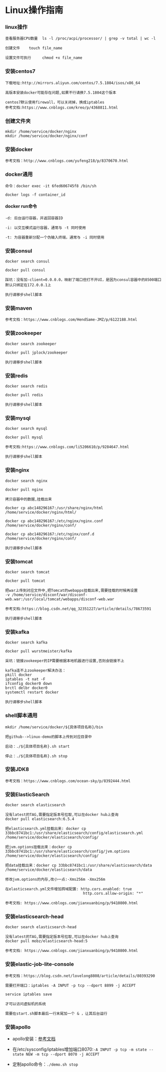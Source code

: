 # Linux操作指南

### linux操作
    查看服务器CPU数量  ls -l /proc/acpi/processor/ | grep -v total | wc -l
    
    创建文件    touch file_name
    
    设置文件可执行     chmod +x file_name

### 安装centos7
    下载地址:http://mirrors.aliyun.com/centos/7.5.1804/isos/x86_64

    高版本安装docker可能存在问题,如果不行请换7.5.1804这个版本
    
    centos7默认使用firewall，可以关闭掉，换成iptables
    参考文档:https://www.cnblogs.com/kreo/p/4368811.html

### 创建文件夹
    mkdir /home/service/docker/nginx
    mkdir /home/service/docker/nginx/conf
    
### 安装docker
    参考文档：http://www.cnblogs.com/yufeng218/p/8370670.html

### docker通用
    命令：docker exec -it 6fed606745f8 /bin/sh
    
    docker logs -f container_id
    
#### docker run命令
    -d: 后台运行容器，并返回容器ID

    -i: 以交互模式运行容器，通常与 -t 同时使用

    -t: 为容器重新分配一个伪输入终端，通常与 -i 同时使用
    
### 安装consul
    docker search consul
    
    docker pull consul
    
    踩坑：没有加-client=0.0.0.0，映射了端口但打不开UI，是因为consul容器中的8500端口默认只绑定在172.0.0.1上
    
    执行请移步shell脚本

### 安装maven
    参考文档：https://www.cnblogs.com/HendSame-JMZ/p/6122188.html
    
### 安装zookeeper
    docker search zookeeper
    
    docker pull jplock/zookeeper
    
    执行请移步shell脚本
    
### 安装redis
    docker search redis
    
    docker pull redis
    
    执行请移步shell脚本
    
### 安装mysql
    docker search mysql
    
    docker pull mysql
    
    参考文档:https://www.cnblogs.com/li5206610/p/9284647.html
    
    执行请移步shell脚本
    
### 安装nginx
    docker search nginx
    
    docker pull nginx
    
    拷贝容器中的数据,挂载出来
    
    docker cp abc148296167:/usr/share/nginx/html /home/service/docker/nginx/html/
    
    docker cp abc148296167:/etc/nginx/nginx.conf /home/service/docker/nginx/conf/
    
    docker cp abc148296167:/etc/nginx/conf.d /home/service/docker/nginx/conf/
    
    执行请移步shell脚本
    
### 安装tomcat
    docker search tomcat
    
    docker pull tomcat
    
    把war上传到对应文件中,把Tomcat的webapps挂载出来,需要挂载的时候再设置
    -v /home/service/disconf/war/disconf-web.war:/usr/local/tomcat/webapps/disconf-web.war
    
    参考文档:https://blog.csdn.net/qq_32351227/article/details/78673591
    
    执行请移步shell脚本
    
### 安装kafka
    docker search kafka
    
    docker pull wurstmeister/kafka
    
    采坑：链接zookeeper的IP需要根据本地机器进行设置,否则会链接不上
    
    kafka连不上zookeeper解决办法：
    pkill docker 
    iptables -t nat -F 
    ifconfig docker0 down 
    brctl delbr docker0 
    systemctl restart docker
    
    执行请移步shell脚本

### shell脚本通用
    mkdir /home/service/docker/${具体项目名称}/bin
        
    把github-->linux-demo的脚本上传到对应目录中
    
    启动：./${具体项目名称}.sh start
    
    停止：./${具体项目名称}.sh stop

### 安装JDK8
    参考文档：https://www.cnblogs.com/ocean-sky/p/8392444.html

### 安装ElasticSearch
    
    docker search elasticsearch
    
    没有latest的TAG,需要指定版本号拉取,可以在docker hub上查询
    docker pull elasticsearch:6.5.4
    
    把elasticsearch.yml挂载出来: docker cp 33bbc8741bc1:/usr/share/elasticsearch/config/elasticsearch.yml /home/service/docker/elasticsearch/config/
    
    把jvm.options挂载出来：docker cp 33bbc8741bc1:/usr/share/elasticsearch/config/jvm.options /home/service/docker/elasticsearch/config/
    
    把data挂载出来：docker cp 33bbc8741bc1:/usr/share/elasticsearch/data /home/service/docker/elasticsearch/data
    
    修改jvm.options的内存,改小一点:-Xms256m -Xmx256m
    
    在elasticsearch.yml文件增加跨域配置: http.cors.enabled: true
                                       http.cors.allow-origin: "*"
    
    参考文档: https://www.cnblogs.com/jianxuanbing/p/9410800.html

### 安装elasticsearch-head
    
    docker search elasticsearch-head
    
    没有latest的TAG,需要指定版本号拉取,可以在docker hub上查询
    docker pull mobz/elasticsearch-head:5
    
    参考文档: https://www.cnblogs.com/jianxuanbing/p/9410800.html

### 安装elastic-job-lite-console
    
    参考文档：https://blog.csdn.net/lovelong8808/article/details/80393290
    
    需要打开端口：iptables -A INPUT -p tcp --dport 8899 -j ACCEPT
    
    service iptables save
    
    才可以访问虚拟机的系统
    
    需要在start.sh脚本最后一行末尾加一个 & ，让其后台运行
    
### 安装apollo
* apollo安装：[参考文档](https://github.com/nobodyiam/apollo-build-scripts)

* 在/etc/sysconfig/iptables增加端口8070:`-A INPUT -p tcp -m state --state NEW -m tcp --dport 8070 -j ACCEPT`

* 定制apollo命令：`./demo.sh stop`
